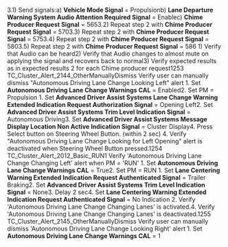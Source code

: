3.1) Send signals:a) **Vehicle Mode Signal** = Propulsionb) **Lane Departure Warning System Audio Attention Required Signal** = Enablec) **Chime Producer Request Signal** = 5653.2) Repeat step 2 with **Chime Producer Request Signal** = 5703.3) Repeat step 2 with **Chime Producer Request Signal** = 5753.4) Repeat step 2 with **Chime Producer Request Signal** = 5803.5) Repeat step 2 with **Chime Producer Request Signal** = 586 1) Verify that Audio can be heard2) Verify that Audio changes to almost mute on applying the signal and recovers back to normal3) Verify expected results as in expected results 2 for each Chime producer request1253 TC_Cluster_Alert_2144_OtherManuallyDismiss Verify user can manually dismiss "Autonomous Driving Lane Change Looking Left" alert 1. Set **Autonomous Driving Lane Change Warnings CAL** = Enabled2. Set PM = Propulsion 1. Set **Advanced Driver Assist Systems Lane Change Warning Extended Indication Request Authorization Signal** = Opening Left2. Set **Advanced Driver Assist Systems Trim Level Indication Signal** = Autonomous Driving3. Set **Advanced Driver Assist Systems Message Display Location Non Active Indication Signal** = Cluster Display4. Press Select button on Steering Wheel Button. (within 2 sec) 4. Verify "Autonomous Driving Lane Change Looking for Left Opening" alert is deactivated when Steering Wheel Button pressed.1254 TC_Cluster_Alert_2012_Basic_RUN1 Verify 'Autonomous Driving Lane Change Changing Left' alert when PM = 'RUN' 1. Set **Autonomous Driving Lane Change Warnings CAL** = True2. Set PM = RUN 1. Set **Lane Centering Warning Extended Indication Request Authenticated Signal** = Trailer Braking2. Set **Advanced Driver Assist Systems Trim Level Indication Signal** = None3. Delay 2 sec4. Set **Lane Centering Warning Extended Indication Request Authenticated Signal** = No Indication 2. Verify 'Autonomous Driving Lane Change Changing Lanes' is activated.4. Verify 'Autonomous Driving Lane Change Changing Lanes' is deactivated.1255 TC_Cluster_Alert_2145_OtherManuallyDismiss Verify user can manually dismiss 'Autonomous Driving Lane Change Looking Right' alert 1. Set **Autonomous Driving Lane Change Warnings CAL** = 1